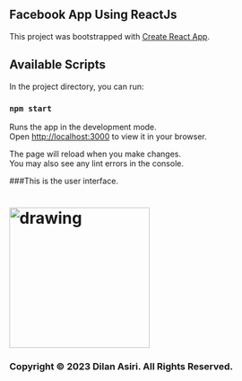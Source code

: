 <h2>Facebook App Using ReactJs</h2>

This project was bootstrapped with [Create React App](https://github.com/facebook/create-react-app).

## Available Scripts

In the project directory, you can run:

### `npm start`

Runs the app in the development mode.\
Open [http://localhost:3000](http://localhost:3000) to view it in your browser.

The page will reload when you make changes.\
You may also see any lint errors in the console.

###This is the user interface.
# <img src="/src/pulic/images/ui.png" alt="drawing" width="250"/>

### Copyright © 2023 Dilan Asiri. All Rights Reserved.
